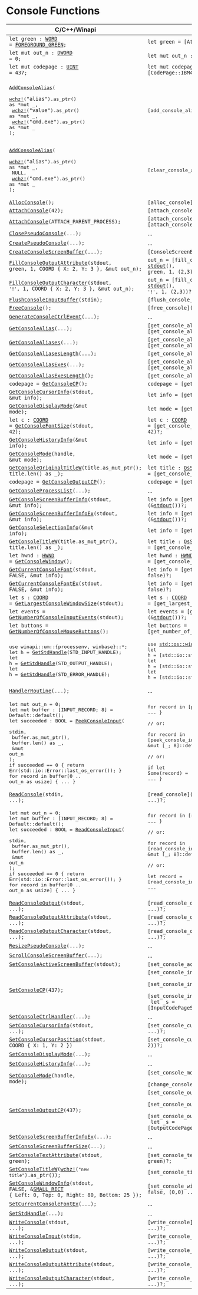<!-- https://docs.microsoft.com/en-us/windows/console/console-functions -->

<style>.content { max-width: none; }</style>

# Console Functions

| C/C++/Winapi                                                                                      | Rust |
| ------------------------------------------------------------------------------------------------- | ---- |
| <code>let green : [WORD] = [FOREGROUND_GREEN](winapi::um::wincon::FOREGROUND_GREEN);</code>       | <code>let green = [Attributes]::[FOREGROUND_GREEN](Attributes::FOREGROUND_GREEN);</code>
| <code>let mut out_n : [DWORD] = 0;</code>                                                         | <code>let mut out_n : [DWORD];</code>
| <code>let mut codepage : [UINT] = 437;</code>                                                     | <code>let mut codepage : [CodePage] = [CodePage::IBM437];</code>
| |
| <pre>[AddConsoleAlias]\(<br>    [wchz!]\(`"alias"`).as_ptr() as *mut _,<br>    [wchz!]\(`"value"`).as_ptr() as *mut _,<br>    [wchz!]\(`"cmd.exe"`).as_ptr() as *mut _<br>);</pre> | <pre>[add_console_alias]`("alias", "value", "cmd.exe")?;`</pre>
| <pre>[AddConsoleAlias]\(<br>    [wchz!]\(`"alias"`).as_ptr() as *mut _,<br>    NULL,                                  <br>    [wchz!]\(`"cmd.exe"`).as_ptr() as *mut _<br>);</pre> | <pre>[clear_console_alias]`("alias", (), "cmd.exe")?;`</pre>
| <code>[AllocConsole]\();</code>                                                                   | <code>[alloc_console]\()?;</code>
| <code>[AttachConsole]\(42);</code>                                                                | <code>[attach_console]\(42)?;</code>
| <code>[AttachConsole]\(ATTACH_PARENT_PROCESS);</code>                                             | <code>[attach_console]\(ATTACH_PARENT_PROCESS)?;</code> <br> <code>[attach_console_parent_process]\()?;</code>
| <code>[ClosePseudoConsole]\(...);</code>                                                          | ...
| <code>[CreatePseudoConsole]\(...);</code>                                                         | ...
| <code>[CreateConsoleScreenBuffer]\(...);</code>                                                   | <code>[ConsoleScreenBuffer]::[new](ConsoleScreenBuffer::new)()?;</code>
| <code>[FillConsoleOutputAttribute]\(stdout, green, 1, COORD { X: 2, Y: 3 }, &mut out_n);</code>   | <code>out_n = [fill_console_output_attribute]\(&mut [stdout]\(), green, 1, (2,3))?;</code>
| <code>[FillConsoleOutputCharacter]\(stdout, `'!'`, 1, COORD { X: 2, Y: 3 }, &mut out_n);</code>     | <code>out_n = [fill_console_output_character]\(&mut [stdout]\(), `'!'`, 1, (2,3))?;</code>
| <code>[FlushConsoleInputBuffer]\(stdin);</code>                                                   | <code>[flush_console_input_buffer]\(&mut stdin())?;</code>
| <code>[FreeConsole]\();</code>                                                                    | <code>[free_console]\()?;</code>
| <code>[GenerateConsoleCtrlEvent]\(...);</code>                                                    | ...
| <code>[GetConsoleAlias]\(...);</code>                                                             | <code>[get_console_alias]\(...)?;<br>[get_console_alias_os]\(...)?;</code>
| <code>[GetConsoleAliases]\(...);</code>                                                           | <code>[get_console_aliases]\(...)?;<br>[get_console_aliases_os]\(...)?;</code>
| <code>[GetConsoleAliasesLength]\(...);</code>                                                     | <code>[get_console_aliases_length]\(...)?;</code>
| <code>[GetConsoleAliasExes]\(...);</code>                                                         | <code>[get_console_alias_exes]\(...)?;<br>[get_console_alias_exes_os]\()?;</code>
| <code>[GetConsoleAliasExesLength]\();</code>                                                      | <code>[get_console_alias_exes_length]\()?;</code>
| <code>codepage = [GetConsoleCP]\();</code>                                                        | <code>codepage = [get_console_input_cp]\()?;</code>
| <code>[GetConsoleCursorInfo]\(stdout, &mut info);</code>                                          | <code>let info = [get_console_cursor_info]\(&[stdout]\())?;</code>
| <code>[GetConsoleDisplayMode]\(&mut mode);</code>                                                 | <code>let mode = [get_console_display_mode]\()?;</code>
| <code>let c : [COORD] = [GetConsoleFontSize]\(stdout, 42);</code>                                 | <code>let c : [COORD] = [get_console_font_size]\(&[stdout]\(), 42)?;</code>
| <code>[GetConsoleHistoryInfo]\(&mut info);</code>                                                 | <code>let info = [get_console_history_info]\()?;</code>
| <code>[GetConsoleMode]\(handle, &mut mode);</code>                                                | <code>let mode = [get_console_mode]\(handle)?;</code>
| <code>[GetConsoleOriginalTitleW]\(title.as_mut_ptr(); title.len() as _);</code>                   | <code>let title : [OsString] = [get_console_original_title]\()?;</code>
| <code>codepage = [GetConsoleOutputCP]\();</code>                                                  | <code>codepage = [get_console_output_cp]\()?;</code>
| <code>[GetConsoleProcessList]\(...);</code>                                                       | ...
| <code>[GetConsoleScreenBufferInfo]\(stdout, &mut info);</code>                                    | <code>let info = [get_console_screen_buffer_info]\(&[stdout]\())?;</code>
| <code>[GetConsoleScreenBufferInfoEx]\(stdout, &mut info);</code>                                  | <code>let info = [get_console_screen_buffer_info_ex]\(&[stdout]\())?;</code>
| <code>[GetConsoleSelectionInfo]\(&mut info);</code>                                               | <code>let info = [get_console_selection_info]\()?;</code>
| <code>[GetConsoleTitleW]\(title.as_mut_ptr(), title.len() as _);</code>                           | <code>let title : [OsString] = [get_console_title]\()?;</code>
| <code>let hwnd : [HWND] = [GetConsoleWindow]\();</code>                                           | <code>let hwnd : [HWND] = [get_console_window]\()?;</code>
| <code>[GetCurrentConsoleFont]\(stdout, FALSE, &mut info);</code>                                  | <code>let info = [get_current_console_font]\(&[stdout]\(), false)?;</code>
| <code>[GetCurrentConsoleFontEx]\(stdout, FALSE, &mut info);</code>                                | <code>let info = [get_current_console_font_ex]\(&[stdout]\(), false)?;</code>
| <code>let s : [COORD] = [GetLargestConsoleWindowSize]\(stdout);</code>                            | <code>let s : [COORD] = [get_largest_console_window_size]\(&[stdout]\())?;</code>
| <code>let events = [GetNumberOfConsoleInputEvents]\(stdout);</code>                               | <code>let events = [get_number_of_console_input_events]\(&[stdout]\())?;</code>
| <code>let buttons = [GetNumberOfConsoleMouseButtons]\();</code>                                   | <code>let buttons = [get_number_of_console_mouse_buttons]\()?;</code>
| <pre>use winapi::um::{processenv, winbase}::*;<br>let h = [GetStdHandle]\(STD_INPUT_HANDLE);<br>let h = [GetStdHandle]\(STD_OUTPUT_HANDLE);<br>let h = [GetStdHandle]\(STD_ERROR_HANDLE);</pre> | <pre>use [std::os::windows::io::AsRawHandle];<br>let h = [std::io::stdin]\().[as_raw_handle]\().cast();<br>let h = [std::io::stdout]\().[as_raw_handle]\().cast();<br>let h = [std::io::stderr]\().[as_raw_handle]\().cast();</pre>
| <code>[HandlerRoutine]\(...);</code>                                                              | ...
| <pre>let mut out_n = 0;<br>let mut buffer : [INPUT_RECORD; 8] = Default::default();<br>let succeeded : BOOL = [PeekConsoleInput]\(<br>    stdin,<br>    buffer.as_mut_ptr(),<br>    buffer.len() as _,<br>    &mut out_n<br>);<br>if succeeded == 0 { return Err(std::io::Error::last_os_error()); }<br>for record in buffer[0 .. out_n as usize] { ... }</pre> | <pre>for record in [peek_console_input]\(&mut [stdin]\())? { ... }<br><br>// or:<br><br>for record in [peek_console_input_with]\(&mut [stdin]\(), &mut [_; 8]::default())? { ... }<br><br>// or:<br><br>if let Some(record) = [peek_console_input_one]\(&mut [stdin]\())? { ... }</pre>
| <code>[ReadConsole]\(stdin, ...);</code>                                                          | <code>[read_console]\(&mut [stdin]\(), ...)?;</code>
| <pre>let mut out_n = 0;<br>let mut buffer : [INPUT_RECORD; 8] = Default::default();<br>let succeeded : BOOL = [ReadConsoleInput]\(<br>    stdin,<br>    buffer.as_mut_ptr(),<br>    buffer.len() as _,<br>    &mut out_n<br>);<br>if succeeded == 0 { return Err(std::io::Error::last_os_error()); }<br>for record in buffer[0 .. out_n as usize] { ... }</pre> | <pre>for record in [read_console_input]\(&mut [stdin]\())? { ... }<br><br>// or:<br><br>for record in [read_console_input_with]\(&mut [stdin]\(), &mut [_; 8]::default())? { ... }<br><br>// or:<br><br>let record = [read_console_input_one]\(&mut [stdin]\())?;<br>...</pre>
| <code>[ReadConsoleOutput]\(stdout, ...);</code>                                                   | <code>[read_console_output]\(&[stdout]\(), ...)?;</code>
| <code>[ReadConsoleOutputAttribute]\(stdout, ...);</code>                                          | <code>[read_console_output_attribute]\(&[stdout]\(), ...)?;</code>
| <code>[ReadConsoleOutputCharacter]\(stdout, ...);</code>                                          | <code>[read_console_output_character]\(&[stdout]\(), ...)?;</code>
| <code>[ResizePseudoConsole]\(...);</code>                                                         | ...
| <code>[ScrollConsoleScreenBuffer]\(...);</code>                                                   | ...
| <code>[SetConsoleActiveScreenBuffer]\(stdout);</code>                                             | <code>[set_console_active_screen_buffer]\(&[stdout]\())?;</code>
| <code>[SetConsoleCP]\(437);</code>                                                                | <code>[set_console_input_cp]\(437)?; <br> [set_console_input_cp]\([CodePage]::[IBM437](CodePage::IBM437))?; <br> [set_console_input_cp]\([CodePage]::from(437))?; <br> let _s = [InputCodePageScope]::[new](InputCodePageScope::new)([CodePage]::[IBM437](CodePage::IBM437))?;</code>
| <code>[SetConsoleCtrlHandler]\(...);</code>                                                       | ...
| <code>[SetConsoleCursorInfo]\(stdout, ...);</code>                                                | <code>[set_console_cursor_info]\(&mut [stdout]\(), ...)?;</code>
| <code>[SetConsoleCursorPosition]\(stdout, COORD { X: 1, Y: 2 })</code>                            | <code>[set_console_cursor_position]\(&mut [stdout]\(), (1, 2))?;</code>
| <code>[SetConsoleDisplayMode]\(...);</code>                                                       | ...
| <code>[SetConsoleHistoryInfo]\(...);</code>                                                       | ...
| <code>[SetConsoleMode]\(handle, mode);</code>                                                     | <code>[set_console_mode]\(handle, mode)?; <br> [change_console_mode]\(handle, \|_old_mode\| mode)?;</code>
| <code>[SetConsoleOutputCP]\(437);</code>                                                          | <code>[set_console_output_cp]\(437)?; <br> [set_console_output_cp]\([CodePage]::[IBM437](CodePage::IBM437))?; <br> [set_console_output_cp]\([CodePage]::from(437))?; <br> let _s = [OutputCodePageScope]::[new](OutputCodePageScope::new)([CodePage]::[IBM437](CodePage::IBM437))?;</code>
| <code>[SetConsoleScreenBufferInfoEx]\(...);</code>                                                | ...
| <code>[SetConsoleScreenBufferSize]\(...);</code>                                                  | ...
| <code>[SetConsoleTextAttribute]\(stdout, green);</code>                                           | <code>[set_console_text_attribute]\(&mut [stdout]\(), green)?;</code>
| <code>[SetConsoleTitleW]\([wchz!]\(`"new title"`).as_ptr());</code>                               | <code>[set_console_title]\(`"new title"`)?;</code>
| <code>[SetConsoleWindowInfo]\(stdout, FALSE, &[SMALL_RECT] { Left: 0, Top: 0, Right: 80, Bottom: 25 });</code> | <code>[set_console_window_info]\(&mut [stdout]\(), false, (0,0) .. (80,25))?;</code>
| <code>[SetCurrentConsoleFontEx]\(...);</code>                                                     | ...
| <code>[SetStdHandle]\(...);</code>                                                                | ...
| <code>[WriteConsole]\(stdout, ...);</code>                                                        | <code>[write_console]\(&mut [stdout]\(), ...)?;</code>
| <code>[WriteConsoleInput]\(stdin, ...);</code>                                                    | <code>[write_console_input]\(&mut [stdin]\(), ...)?;</code>
| <code>[WriteConsoleOutput]\(stdout, ...);</code>                                                  | <code>[write_console_output]\(&mut [stdout]\(), ...)?;</code>
| <code>[WriteConsoleOutputAttribute]\(stdout, ...);</code>                                         | <code>[write_console_output_attribute]\(&mut [stdout]\(), ...)?;</code>
| <code>[WriteConsoleOutputCharacter]\(stdout, ...);</code>                                         | <code>[write_console_output_character]\(&mut [stdout]\(), ...)?;</code>

[AddConsoleAlias]:                  https://docs.microsoft.com/en-us/windows/console/addconsolealias
[AllocConsole]:                     https://docs.microsoft.com/en-us/windows/console/allocconsole
[AttachConsole]:                    https://docs.microsoft.com/en-us/windows/console/attachconsole
[ClosePseudoConsole]:               https://docs.microsoft.com/en-us/windows/console/closepseudoconsole
[CreatePseudoConsole]:              https://docs.microsoft.com/en-us/windows/console/createpseudoconsole
[CreateConsoleScreenBuffer]:        https://docs.microsoft.com/en-us/windows/console/createconsolescreenbuffer
[FillConsoleOutputAttribute]:       https://docs.microsoft.com/en-us/windows/console/fillconsoleoutputattribute
[FillConsoleOutputCharacter]:       https://docs.microsoft.com/en-us/windows/console/fillconsoleoutputcharacter
[FlushConsoleInputBuffer]:          https://docs.microsoft.com/en-us/windows/console/flushconsoleinputbuffer
[FreeConsole]:                      https://docs.microsoft.com/en-us/windows/console/freeconsole
[GenerateConsoleCtrlEvent]:         https://docs.microsoft.com/en-us/windows/console/generateconsolectrlevent
[GetConsoleAlias]:                  https://docs.microsoft.com/en-us/windows/console/getconsolealias
[GetConsoleAliases]:                https://docs.microsoft.com/en-us/windows/console/getconsolealiases
[GetConsoleAliasesLength]:          https://docs.microsoft.com/en-us/windows/console/getconsolealiaseslength
[GetConsoleAliasExes]:              https://docs.microsoft.com/en-us/windows/console/getconsolealiasexes
[GetConsoleAliasExesLength]:        https://docs.microsoft.com/en-us/windows/console/getconsolealiasexeslength
[GetConsoleCP]:                     https://docs.microsoft.com/en-us/windows/console/getconsolecp
[GetConsoleCursorInfo]:             https://docs.microsoft.com/en-us/windows/console/getconsolecursorinfo
[GetConsoleDisplayMode]:            https://docs.microsoft.com/en-us/windows/console/getconsoledisplaymode
[GetConsoleFontSize]:               https://docs.microsoft.com/en-us/windows/console/getconsolefontsize
[GetConsoleHistoryInfo]:            https://docs.microsoft.com/en-us/windows/console/getconsolehistoryinfo
[GetConsoleMode]:                   https://docs.microsoft.com/en-us/windows/console/getconsolemode
[GetConsoleOriginalTitleW]:         https://docs.microsoft.com/en-us/windows/console/getconsoleoriginaltitle
[GetConsoleOutputCP]:               https://docs.microsoft.com/en-us/windows/console/getconsoleoutputcp
[GetConsoleProcessList]:            https://docs.microsoft.com/en-us/windows/console/getconsoleprocesslist
[GetConsoleScreenBufferInfo]:       https://docs.microsoft.com/en-us/windows/console/getconsolescreenbufferinfo
[GetConsoleScreenBufferInfoEx]:     https://docs.microsoft.com/en-us/windows/console/getconsolescreenbufferinfoex
[GetConsoleSelectionInfo]:          https://docs.microsoft.com/en-us/windows/console/getconsoleselectioninfo
[GetConsoleTitleW]:                 https://docs.microsoft.com/en-us/windows/console/getconsoletitle
[GetConsoleWindow]:                 https://docs.microsoft.com/en-us/windows/console/getconsolewindow
[GetCurrentConsoleFont]:            https://docs.microsoft.com/en-us/windows/console/getcurrentconsolefont
[GetCurrentConsoleFontEx]:          https://docs.microsoft.com/en-us/windows/console/getcurrentconsolefontex
[GetLargestConsoleWindowSize]:      https://docs.microsoft.com/en-us/windows/console/getlargestconsolewindowsize
[GetNumberOfConsoleInputEvents]:    https://docs.microsoft.com/en-us/windows/console/getnumberofconsoleinputevents
[GetNumberOfConsoleMouseButtons]:   https://docs.microsoft.com/en-us/windows/console/getnumberofconsolemousebuttons
[GetStdHandle]:                     https://docs.microsoft.com/en-us/windows/console/getstdhandle
[HandlerRoutine]:                   https://docs.microsoft.com/en-us/windows/console/handlerroutine
[PeekConsoleInput]:                 https://docs.microsoft.com/en-us/windows/console/peekconsoleinput
[ReadConsole]:                      https://docs.microsoft.com/en-us/windows/console/readconsole
[ReadConsoleInput]:                 https://docs.microsoft.com/en-us/windows/console/readconsoleinput
[ReadConsoleOutput]:                https://docs.microsoft.com/en-us/windows/console/readconsoleoutput
[ReadConsoleOutputAttribute]:       https://docs.microsoft.com/en-us/windows/console/readconsoleoutputattribute
[ReadConsoleOutputCharacter]:       https://docs.microsoft.com/en-us/windows/console/readconsoleoutputcharacter
[ResizePseudoConsole]:              https://docs.microsoft.com/en-us/windows/console/resizepseudoconsole
[ScrollConsoleScreenBuffer]:        https://docs.microsoft.com/en-us/windows/console/scrollconsolescreenbuffer
[SetConsoleActiveScreenBuffer]:     https://docs.microsoft.com/en-us/windows/console/setconsoleactivescreenbuffer
[SetConsoleCP]:                     https://docs.microsoft.com/en-us/windows/console/setconsolecp
[SetConsoleCtrlHandler]:            https://docs.microsoft.com/en-us/windows/console/setconsolectrlhandler
[SetConsoleCursorInfo]:             https://docs.microsoft.com/en-us/windows/console/setconsolecursorinfo
[SetConsoleCursorPosition]:         https://docs.microsoft.com/en-us/windows/console/setconsolecursorposition
[SetConsoleDisplayMode]:            https://docs.microsoft.com/en-us/windows/console/setconsoledisplaymode
[SetConsoleHistoryInfo]:            https://docs.microsoft.com/en-us/windows/console/setconsolehistoryinfo
[SetConsoleMode]:                   https://docs.microsoft.com/en-us/windows/console/setconsolemode
[SetConsoleOutputCP]:               https://docs.microsoft.com/en-us/windows/console/setconsoleoutputcp
[SetConsoleScreenBufferInfoEx]:     https://docs.microsoft.com/en-us/windows/console/setconsolescreenbufferinfoex
[SetConsoleScreenBufferSize]:       https://docs.microsoft.com/en-us/windows/console/setconsolescreenbuffersize
[SetConsoleTextAttribute]:          https://docs.microsoft.com/en-us/windows/console/setconsoletextattribute
[SetConsoleTitleW]:                 https://docs.microsoft.com/en-us/windows/console/setconsoletitle
[SetConsoleWindowInfo]:             https://docs.microsoft.com/en-us/windows/console/setconsolewindowinfo
[SetCurrentConsoleFontEx]:          https://docs.microsoft.com/en-us/windows/console/setcurrentconsolefontex
[SetStdHandle]:                     https://docs.microsoft.com/en-us/windows/console/setstdhandle
[WriteConsole]:                     https://docs.microsoft.com/en-us/windows/console/writeconsole
[WriteConsoleInput]:                https://docs.microsoft.com/en-us/windows/console/writeconsoleinput
[WriteConsoleOutput]:               https://docs.microsoft.com/en-us/windows/console/writeconsoleoutput
[WriteConsoleOutputAttribute]:      https://docs.microsoft.com/en-us/windows/console/writeconsoleoutputattribute
[WriteConsoleOutputCharacter]:      https://docs.microsoft.com/en-us/windows/console/writeconsoleoutputcharacter

[COORD]:                                https://docs.microsoft.com/en-us/windows/console/coord-str
[SMALL_RECT]:                           https://docs.microsoft.com/en-us/windows/console/small-rect-str

[SHORT]:                                https://docs.rs/winapi/0.3.9/winapi/shared/minwindef/type.SHORT.html
[WORD]:                                 https://docs.rs/winapi/0.3.9/winapi/shared/minwindef/type.WORD.html
[DWORD]:                                https://docs.rs/winapi/0.3.9/winapi/shared/minwindef/type.DWORD.html
[UINT]:                                 https://docs.rs/winapi/0.3.9/winapi/shared/minwindef/type.UINT.html
[HWND]:                                 https://docs.rs/winapi/0.3.9/winapi/shared/windef/type.HWND.html

[OsString]:                             https://doc.rust-lang.org/std/ffi/struct.OsString.html
[stdin]:                                https://doc.rust-lang.org/std/io/fn.stdin.html
[stdout]:                               https://doc.rust-lang.org/std/io/fn.stdout.html
[as_raw_handle]:                        https://doc.rust-lang.org/std/os/windows/io/trait.AsRawHandle.html#tymethod.as_raw_handle
[std::os::windows::io::AsRawHandle]:    https://doc.rust-lang.org/std/os/windows/io/trait.AsRawHandle.html

[wchz!]:                                https://docs.rs/wchar/0.11.0/wchar/macro.wchz.html

[x]:    https://img.shields.io/badge/impl-✗-red
[?]:    https://img.shields.io/badge/impl-%3f-yellow
[o]:    https://img.shields.io/badge/impl-✓-green

<!--
[x]:    https://img.shields.io/badge/impl-x-red
[?]:    https://img.shields.io/badge/impl-%3f-yellow
[o]:    https://img.shields.io/badge/impl-o-green

[x]:    https://img.shields.io/badge/impl-missing-red
[o]:    https://img.shields.io/badge/impl-finished-green
-->
